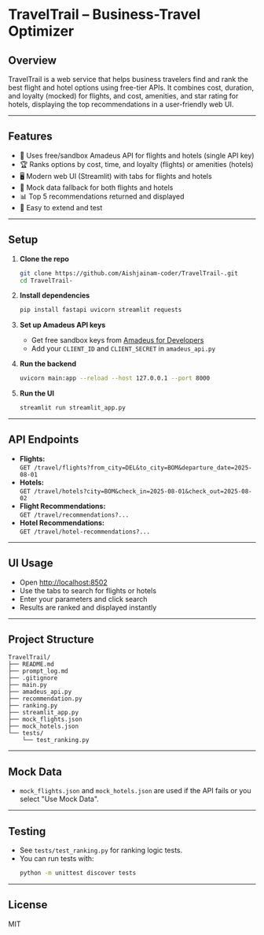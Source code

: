 # TravelTrail – Business-Travel Optimizer

## Overview
TravelTrail is a web service that helps business travelers find and rank the best flight and hotel options using free-tier APIs. It combines cost, duration, and loyalty (mocked) for flights, and cost, amenities, and star rating for hotels, displaying the top recommendations in a user-friendly web UI.

---

## Features
- 🔑 Uses free/sandbox Amadeus API for flights and hotels (single API key)
- 🏆 Ranks options by cost, time, and loyalty (flights) or amenities (hotels)
- 🖥️ Modern web UI (Streamlit) with tabs for flights and hotels
- 🧪 Mock data fallback for both flights and hotels
- 📊 Top 5 recommendations returned and displayed
- 📝 Easy to extend and test

---

## Setup

1. **Clone the repo**
   ```bash
   git clone https://github.com/Aishjainam-coder/TravelTrail-.git
   cd TravelTrail-
   ```

2. **Install dependencies**
   ```bash
   pip install fastapi uvicorn streamlit requests
   ```

3. **Set up Amadeus API keys**
   - Get free sandbox keys from [Amadeus for Developers](https://developers.amadeus.com/self-service-apis)
   - Add your `CLIENT_ID` and `CLIENT_SECRET` in `amadeus_api.py`

4. **Run the backend**
   ```bash
   uvicorn main:app --reload --host 127.0.0.1 --port 8000
   ```

5. **Run the UI**
   ```bash
   streamlit run streamlit_app.py
   ```

---

## API Endpoints

- **Flights:**  
  `GET /travel/flights?from_city=DEL&to_city=BOM&departure_date=2025-08-01`
- **Hotels:**  
  `GET /travel/hotels?city=BOM&check_in=2025-08-01&check_out=2025-08-02`
- **Flight Recommendations:**  
  `GET /travel/recommendations?...`
- **Hotel Recommendations:**  
  `GET /travel/hotel-recommendations?...`

---

## UI Usage

- Open [http://localhost:8502](http://localhost:8502)
- Use the tabs to search for flights or hotels
- Enter your parameters and click search
- Results are ranked and displayed instantly

---

## Project Structure

```
TravelTrail/
├── README.md
├── prompt_log.md
├── .gitignore
├── main.py
├── amadeus_api.py
├── recommendation.py
├── ranking.py
├── streamlit_app.py
├── mock_flights.json
├── mock_hotels.json
└── tests/
    └── test_ranking.py
```

---

## Mock Data

- `mock_flights.json` and `mock_hotels.json` are used if the API fails or you select "Use Mock Data".

---

## Testing

- See `tests/test_ranking.py` for ranking logic tests.
- You can run tests with:
  ```bash
  python -m unittest discover tests
  ```

---

## License

MIT 